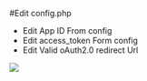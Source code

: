 #Edit config.php


* Edit App ID  From config
* Edit access_token Form config
* Edit Valid oAuth2.0 redirect Url


<img src= "https://github.com/zithroooo/zithroooo/Mini-photo-Matrix-facebook-App/blob/master/rual.png?raw=true"/>
